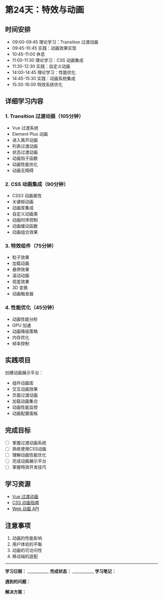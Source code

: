# 第24天：特效与动画

## 时间安排
- 09:00-09:45 理论学习：Transition 过渡动画
- 09:45-10:45 实践：动画效果实现
- 10:45-11:00 休息
- 11:00-11:30 理论学习：CSS 动画集成
- 11:30-12:30 实践：自定义动画
- 14:00-14:45 理论学习：性能优化
- 14:45-15:30 实践：动画系统集成
- 15:30-16:00 特效系统优化

## 详细学习内容

### 1. Transition 过渡动画（105分钟）
- Vue 过渡系统
- Element Plus 动画
- 进入离开动画
- 列表过渡动画
- 状态过渡动画
- 动画钩子函数
- 动画性能优化
- 动画无障碍

### 2. CSS 动画集成（90分钟）
- CSS3 动画属性
- 关键帧动画
- 动画库集成
- 自定义动画类
- 动画时序控制
- 动画缓动函数
- 动画组合效果

### 3. 特效组件（75分钟）
- 粒子效果
- 加载动画
- 悬停效果
- 滚动动画
- 视差效果
- 3D 变换
- 动画触发器

### 4. 性能优化（45分钟）
- 动画性能分析
- GPU 加速
- 动画降级策略
- 内存优化
- 帧率控制

## 实践项目
创建动画展示平台：
- 组件动画库
- 交互动画效果
- 页面过渡动画
- 加载动画集合
- 动画性能监控
- 动画配置面板

## 完成目标
- [ ] 掌握过渡动画系统
- [ ] 熟练使用CSS动画
- [ ] 理解动画性能优化
- [ ] 完成动画展示平台
- [ ] 掌握特效开发技巧

## 学习资源
- [Vue 过渡动画](https://cn.vuejs.org/guide/built-ins/transition.html)
- [CSS 动画指南](https://developer.mozilla.org/zh-CN/docs/Web/CSS/CSS_Animations)
- [Web 动画 API](https://developer.mozilla.org/zh-CN/docs/Web/API/Web_Animations_API)

## 注意事项
1. 动画的性能影响
2. 用户体验的平衡
3. 动画的可访问性
4. 移动端的适配

---

**学习日期：** ___________
**完成状态：** ___________
**学习笔记：**



**遇到的问题：**



**解决方案：**
